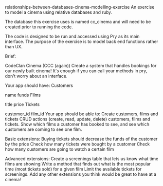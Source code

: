 relationships-between-databases-cinema-modelling-exercise
An exercise to model a cinema using relative databases and ruby.

The database this exercise uses is named cc_cinema and will need to be created prior to running the code.

The code is designed to be run and accessed using Pry as its main interface. The purpose of the exercise is to model back end functions rather than UX.

Brief:

CodeClan Cinema (CCC (again)) Create a system that handles bookings for our newly built cinema! It's enough if you can call your methods in pry, don't worry about an interface.

Your app should have: Customers

name funds Films

title price Tickets

customer_id film_id Your app should be able to: Create customers, films and tickets CRUD actions (create, read, update, delete) customers, films and tickets. Show which films a customer has booked to see, and see which customers are coming to see one film.

Basic extensions: Buying tickets should decrease the funds of the customer by the price Check how many tickets were bought by a customer Check how many customers are going to watch a certain film

Advanced extensions: Create a screenings table that lets us know what time films are showing Write a method that finds out what is the most popular time (most tickets sold) for a given film Limit the available tickets for screenings. Add any other extensions you think would be great to have at a cinema!